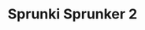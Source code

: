 ---
slug: sprunki-sprunker-2
title: Sprunki Sprunker 2
description: "Sprunki Sprunker 2 is an exciting online game. Play for free directly in your browser!"
icon: /images/popular_mods/Sprunki Sprunker 2.png
url: https://wowtbc.net/sprunkin/sprunker2/index.html
previewImage: /images/popular_mods/Sprunki Sprunker 2.png
type: popular mods

# SEO配置
seo:
  title: "Sprunki Sprunker 2 - Play Free Online Game | Fun Browser Games"
  description: "Sprunki Sprunker 2 - Play this fun online game for free in your browser. No download required!"
  ogImage: "/images/popular_mods/Sprunki Sprunker 2.png"
  keywords: "sprunki-sprunker-2, online game, browser game, free game, popular mods game, play online"

videoUrls:
  - https://www.youtube.com/embed/example1
  - https://www.youtube.com/embed/example2

whyPlay:
  title: "Why Play Sprunki Sprunker 2?"
  items:
    - "Immersive Gameplay: Sprunki Sprunker 2 offers an engaging and immersive gaming experience that will keep you entertained for hours"
    - "Challenging Levels: Test your skills with increasingly difficult challenges and obstacles"
    - "Beautiful Graphics: Enjoy stunning visuals and smooth animations that bring the game world to life"
    - "Regular Updates: New content and features are added regularly to keep the game fresh and exciting"
    - "Free to Play: Experience all the fun without spending a penny"
    - "Community Features: Connect with other players, share strategies, and compete for high scores"
    - "Cross-Platform: Play on any device with a web browser, no downloads required"

features:
  title: "Key Features of Sprunki Sprunker 2"
  image: "/images/popular_mods/Sprunki Sprunker 2.png"
  items:
    - "Intuitive Controls: Easy to learn controls make Sprunki Sprunker 2 accessible for players of all skill levels"
    - "Multiple Game Modes: Enjoy various gameplay options that provide different challenges and experiences"
    - "Character Customization: Personalize your gaming experience with unique characters and items"
    - "Achievement System: Complete special tasks to earn rewards and recognition"
    - "Leaderboards: Compete with players worldwide and see who can achieve the highest scores"

characteristics:
  title: "Game Characteristics"
  image: "/images/popular_mods/Sprunki Sprunker 2.png"
  items:
    - "Genre: Popular mods game with elements of strategy and skill"
    - "Difficulty: Suitable for both casual gamers and those seeking a challenge"
    - "Play Time: Quick sessions or extended gameplay, depending on your preference"
    - "Art Style: Vibrant and engaging visuals that enhance the gaming experience"
    - "Sound Design: Immersive audio that complements the gameplay perfectly"

info: "Sprunki Sprunker 2 is an exciting online game that offers players a unique and engaging gaming experience. With its intuitive controls, stunning visuals, and challenging gameplay, Sprunki Sprunker 2 provides hours of entertainment for players of all ages and skill levels. Whether you're looking for a quick gaming session during a break or an extended play session, Sprunki Sprunker 2 delivers an immersive experience that will keep you coming back for more. The game features multiple levels of increasing difficulty, ensuring that players are constantly challenged as they progress. With regular updates adding new content and features, Sprunki Sprunker 2 remains fresh and exciting, providing endless entertainment options for its growing community of players."

howToPlayIntro: "Welcome to Sprunki Sprunker 2! This guide will walk you through the basics and help you master the game. Whether you're a beginner or looking to improve your skills, these tips and instructions will enhance your gaming experience."

howToPlaySteps:
  - title: "Getting Started"
    description: "Begin your Sprunki Sprunker 2 adventure by familiarizing yourself with the controls. Use your keyboard or mouse to navigate through the game interface. The tutorial will guide you through the basic mechanics and help you understand the objectives."
  - title: "Understanding the Objectives"
    description: "In Sprunki Sprunker 2, your main goal is to progress through levels by completing specific objectives. Each level presents unique challenges that require different strategies and approaches."
  - title: "Mastering the Controls"
    description: "Practice using the controls to improve your precision and reaction time. Sprunki Sprunker 2 requires quick reflexes and strategic thinking to overcome obstacles and defeat opponents."
  - title: "Utilizing Power-ups"
    description: "Collect power-ups throughout the game to enhance your abilities and overcome difficult challenges. Each power-up offers unique advantages that can be crucial for success."
  - title: "Developing Strategies"
    description: "As you progress in Sprunki Sprunker 2, develop effective strategies for different scenarios. Analyze patterns, anticipate challenges, and adapt your approach to maximize your performance."

faq:
  title: "Frequently Asked Questions about Sprunki Sprunker 2"
  items:
    - question: "Is Sprunki Sprunker 2 free to play?"
      answer: "Yes, Sprunki Sprunker 2 is completely free to play directly in your web browser. No downloads or purchases are required to enjoy the full game experience."
    - question: "Can I play Sprunki Sprunker 2 on mobile devices?"
      answer: "Yes, Sprunki Sprunker 2 is optimized for both desktop and mobile play. You can enjoy the game on any device with a web browser and internet connection."
    - question: "Are there any in-game purchases?"
      answer: "While Sprunki Sprunker 2 is free to play, there may be optional in-game purchases available for cosmetic items or additional features that don't affect core gameplay."
    - question: "How often is Sprunki Sprunker 2 updated?"
      answer: "The developers regularly update Sprunki Sprunker 2 with new content, features, and improvements based on player feedback and game performance."
    - question: "Can I play Sprunki Sprunker 2 offline?"
      answer: "Currently, Sprunki Sprunker 2 requires an internet connection to play as it's a browser-based online game."
    - question: "Is Sprunki Sprunker 2 suitable for children?"
      answer: "Yes, Sprunki Sprunker 2 is designed to be family-friendly and suitable for players of all ages."
    - question: "How do I report bugs or issues?"
      answer: "If you encounter any problems while playing Sprunki Sprunker 2, you can report them through the game's support page or contact the developers directly through their website."
    - question: "Still Have Questions?"
      answer: "If you have additional questions about Sprunki Sprunker 2 that aren't covered in this FAQ, please visit our support center or contact our customer service team for assistance."
---
